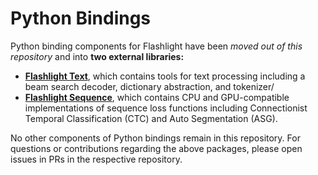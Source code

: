 # Python Bindings

Python binding components for Flashlight have been *moved out of this repository* and into **two external libraries:**
- [**Flashlight Text**](https://github.com/flashlight/text), which contains tools for text processing including a beam search decoder, dictionary abstraction, and tokenizer/
- [**Flashlight Sequence**](https://github.com/flashlight/sequence), which contains CPU and GPU-compatible implementations of sequence loss functions including Connectionist Temporal Classification (CTC) and Auto Segmentation (ASG).

No other components of Python bindings remain in this repository. For questions or contributions regarding the above packages, please open issues in PRs in the respective repository.
